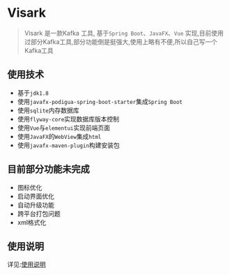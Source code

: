 # Visark

> Visark 是一款Kafka 工具, 基于`Spring Boot`、`JavaFX`、`Vue` 实现,目前使用过部分Kafka工具,部分功能倒是挺强大,使用上略有不便,所以自己写一个Kafka工具

## 使用技术
- 基于`jdk1.8`
- 使用`javafx-podigua-spring-boot-starter`集成`Spring Boot`
- 使用`sqlite`内存数据库
- 使用`flyway-core`实现数据库版本控制
- 使用`Vue`与`elementui`实现前端页面
- 使用`JavaFX`的`WebView`集成`html`
- 使用`javafx-maven-plugin`构建安装包

## 目前部分功能未完成
- 图标优化
- 启动界面优化
- 自动升级功能
- 跨平台打包问题
- xml格式化

## 使用说明

详见:[使用说明](./doc/explain.md)

